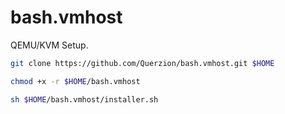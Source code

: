 # bash.vmhost
QEMU/KVM Setup. 
```bash
git clone https://github.com/Querzion/bash.vmhost.git $HOME
```
```bash
chmod +x -r $HOME/bash.vmhost
```
```bash
sh $HOME/bash.vmhost/installer.sh
```
